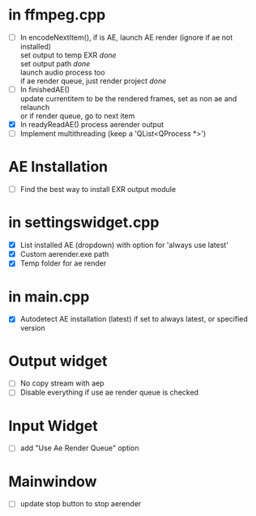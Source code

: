 # in ffmpeg.cpp

- [ ] In encodeNextItem(), if is AE, launch AE render (ignore if ae not installed)  
    set output to temp EXR _done_  
    set output path _done_  
    launch audio process too  
    if ae render queue, just render project _done_
- [ ] In finishedAE()  
    update currentitem to be the rendered frames, set as non ae and relaunch  
    or if render queue, go to next item
- [X] In readyReadAE() process aerender output
- [ ] Implement multithreading (keep a 'QList<QProcess \*>')

# AE Installation

- [ ] Find the best way to install EXR output module

# in settingswidget.cpp

- [X] List installed AE (dropdown) with option for 'always use latest'
- [X] Custom aerender.exe path
- [X] Temp folder for ae render

# in main.cpp

- [X] Autodetect AE installation (latest) if set to always latest, or specified version

# Output widget

- [ ] No copy stream with aep
- [ ] Disable everything if use ae render queue is checked

# Input Widget

- [ ] add "Use Ae Render Queue" option

# Mainwindow

- [ ] update stop button to stop aerender

